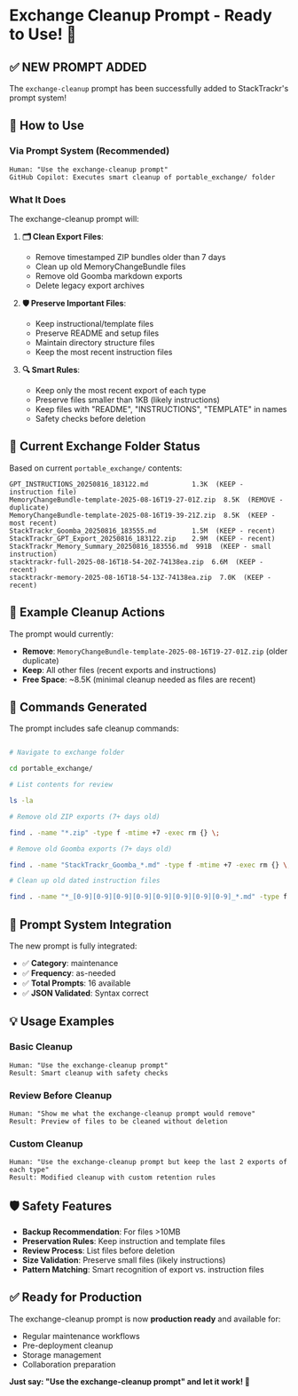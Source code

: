 # Exchange Cleanup Prompt - Ready to Use! 🧹

## ✅ **NEW PROMPT ADDED**

The `exchange-cleanup` prompt has been successfully added to StackTrackr's prompt system!

## 🎯 **How to Use**

### **Via Prompt System (Recommended)**

```
Human: "Use the exchange-cleanup prompt"
GitHub Copilot: Executes smart cleanup of portable_exchange/ folder
```

### **What It Does**

The exchange-cleanup prompt will:

1. **🗂️ Clean Export Files**:
   - Remove timestamped ZIP bundles older than 7 days
   - Clean up old MemoryChangeBundle files  
   - Remove old Goomba markdown exports
   - Delete legacy export archives

1. **🛡️ Preserve Important Files**:
   - Keep instructional/template files
   - Preserve README and setup files
   - Maintain directory structure files
   - Keep the most recent instruction files

1. **🔍 Smart Rules**:
   - Keep only the most recent export of each type
   - Preserve files smaller than 1KB (likely instructions)
   - Keep files with "README", "INSTRUCTIONS", "TEMPLATE" in names
   - Safety checks before deletion

## 📂 **Current Exchange Folder Status**

Based on current `portable_exchange/` contents:

```
GPT_INSTRUCTIONS_20250816_183122.md           1.3K  (KEEP - instruction file)
MemoryChangeBundle-template-2025-08-16T19-27-01Z.zip  8.5K  (REMOVE - duplicate)
MemoryChangeBundle-template-2025-08-16T19-39-21Z.zip  8.5K  (KEEP - most recent)
StackTrackr_Goomba_20250816_183555.md         1.5M  (KEEP - recent)
StackTrackr_GPT_Export_20250816_183122.zip    2.9M  (KEEP - recent)
StackTrackr_Memory_Summary_20250816_183556.md  991B  (KEEP - small instruction)
stacktrackr-full-2025-08-16T18-54-20Z-74138ea.zip  6.6M  (KEEP - recent)
stacktrackr-memory-2025-08-16T18-54-13Z-74138ea.zip  7.0K  (KEEP - recent)
```

## 🧹 **Example Cleanup Actions**

The prompt would currently:

- **Remove**: `MemoryChangeBundle-template-2025-08-16T19-27-01Z.zip` (older duplicate)
- **Keep**: All other files (recent exports and instructions)
- **Free Space**: ~8.5K (minimal cleanup needed as files are recent)

## 🔧 **Commands Generated**

The prompt includes safe cleanup commands:

```bash

# Navigate to exchange folder

cd portable_exchange/

# List contents for review

ls -la

# Remove old ZIP exports (7+ days old)

find . -name "*.zip" -type f -mtime +7 -exec rm {} \;

# Remove old Goomba exports (7+ days old) 

find . -name "StackTrackr_Goomba_*.md" -type f -mtime +7 -exec rm {} \;

# Clean up old dated instruction files

find . -name "*_[0-9][0-9][0-9][0-9][0-9][0-9][0-9][0-9]_*.md" -type f -mtime +7 -exec rm {} \;
```

## 🎉 **Prompt System Integration**

The new prompt is fully integrated:

- ✅ **Category**: maintenance  
- ✅ **Frequency**: as-needed
- ✅ **Total Prompts**: 16 available
- ✅ **JSON Validated**: Syntax correct

## 💡 **Usage Examples**

### **Basic Cleanup**

```
Human: "Use the exchange-cleanup prompt"
Result: Smart cleanup with safety checks
```

### **Review Before Cleanup**  

```
Human: "Show me what the exchange-cleanup prompt would remove"
Result: Preview of files to be cleaned without deletion
```

### **Custom Cleanup**

```
Human: "Use the exchange-cleanup prompt but keep the last 2 exports of each type"
Result: Modified cleanup with custom retention rules
```

## 🛡️ **Safety Features**

- **Backup Recommendation**: For files >10MB
- **Preservation Rules**: Keep instruction and template files
- **Review Process**: List files before deletion
- **Size Validation**: Preserve small files (likely instructions)
- **Pattern Matching**: Smart recognition of export vs. instruction files

## ✅ **Ready for Production**

The exchange-cleanup prompt is now **production ready** and available for:

- Regular maintenance workflows
- Pre-deployment cleanup
- Storage management
- Collaboration preparation

**Just say: "Use the exchange-cleanup prompt" and let it work! 🚀**

